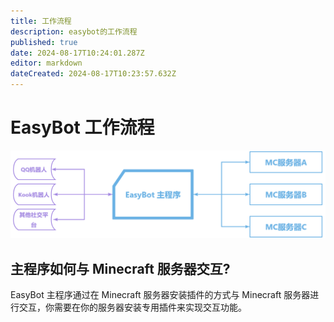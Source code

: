 ```yaml
---
title: 工作流程
description: easybot的工作流程
published: true
date: 2024-08-17T10:24:01.287Z
editor: markdown
dateCreated: 2024-08-17T10:23:57.632Z
---
```


# EasyBot 工作流程

![EasyBot 工作图](./img/yuque_diagram.png)

## 主程序如何与 Minecraft 服务器交互?

EasyBot 主程序通过在 Minecraft 服务器安装插件的方式与 Minecraft 服务器进行交互，你需要在你的服务器安装专用插件来实现交互功能。

